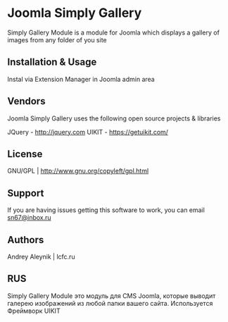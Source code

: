 # Joomla Simply Gallery

Simply Gallery Module is a module for Joomla which displays a gallery of images from any folder of you site

## Installation & Usage
Instal via Extension Manager in Joomla admin area

## Vendors
Joomla Simply Gallery uses the following open source projects & libraries

JQuery - http://jquery.com
UIKIT - https://getuikit.com/

## License 
GNU/GPL | http://www.gnu.org/copyleft/gpl.html

## Support
If you are having issues getting this software to work, you can email sn67@inbox.ru

## Authors 
Andrey Aleynik | lcfc.ru

## RUS
Simply Gallery Module это модуль для CMS Joomla, которые выводит галерею изображений из любой папки вашего сайта.
Используется Фреймворк UIKIT
